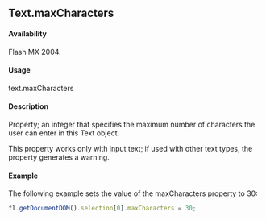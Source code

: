 ## Text.maxCharacters

#### Availability

Flash MX 2004.

#### Usage

text.maxCharacters

#### Description

Property; an integer that specifies the maximum number of characters the user can enter in this Text object.

This property works only with input text; if used with other text types, the property generates a warning.

#### Example

The following example sets the value of the maxCharacters property to 30:
```javascript
fl.getDocumentDOM().selection[0].maxCharacters = 30;
```